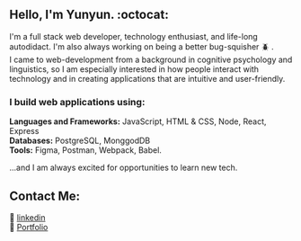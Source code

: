 <!--
**yunyunliu/yunyunliu** is a ✨ _special_ ✨ repository because its `README.md` (this file) appears on your GitHub profile.
-->
## Hello, I'm Yunyun.  :octocat:

I'm a full stack web developer, technology enthusiast, and life-long autodidact. I'm also always working on being a better bug-squisher  :beetle: .  
I came to web-development from a background in cognitive psychology and linguistics, so I am especially interested in how people interact with technology and in creating applications that are intuitive and user-friendly. 

### I build web applications using:

**Languages and Frameworks:** JavaScript, HTML & CSS, Node, React, Express  
**Databases:** PostgreSQL, MonggodDB  
**Tools:** Figma, Postman, Webpack, Babel.

...and I am always excited for opportunities to learn new tech.


## Contact Me:

:link:  [linkedin](https://www.linkedin.com/in/yunyunliu/)  
:link:  [Portfolio](https://www.yunyun.dev/)
